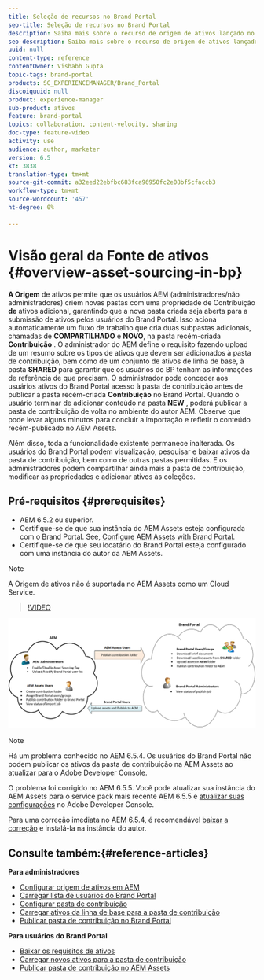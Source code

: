 ```yaml
---
title: Seleção de recursos no Brand Portal
seo-title: Seleção de recursos no Brand Portal
description: Saiba mais sobre o recurso de origem de ativos lançado no Portal de Marcas dos Ativos Adobe Experience Manager.
seo-description: Saiba mais sobre o recurso de origem de ativos lançado no Portal de Marcas dos Ativos Adobe Experience Manager.
uuid: null
content-type: reference
contentOwner: Vishabh Gupta
topic-tags: brand-portal
products: SG_EXPERIENCEMANAGER/Brand_Portal
discoiquuid: null
product: experience-manager
sub-product: ativos
feature: brand-portal
topics: collaboration, content-velocity, sharing
doc-type: feature-video
activity: use
audience: author, marketer
version: 6.5
kt: 3838
translation-type: tm+mt
source-git-commit: a32eed22ebfbc683fca96950fc2e08bf5cfaccb3
workflow-type: tm+mt
source-wordcount: '457'
ht-degree: 0%

---
```



# Visão geral da Fonte de ativos {#overview-asset-sourcing-in-bp}

**A Origem** de ativos permite que os usuários AEM (administradores/não administradores) criem novas pastas com uma propriedade de Contribuição **de** ativos adicional, garantindo que a nova pasta criada seja aberta para a submissão de ativos pelos usuários do Brand Portal. Isso aciona automaticamente um fluxo de trabalho que cria duas subpastas adicionais, chamadas de **COMPARTILHADO** e **NOVO**, na pasta recém-criada **Contribuição** . O administrador do AEM define o requisito fazendo upload de um resumo sobre os tipos de ativos que devem ser adicionados à pasta de contribuição, bem como de um conjunto de ativos de linha de base, à pasta **SHARED** para garantir que os usuários do BP tenham as informações de referência de que precisam. O administrador pode conceder aos usuários ativos do Brand Portal acesso à pasta de contribuição antes de publicar a pasta recém-criada **Contribuição** no Brand Portal. Quando o usuário terminar de adicionar conteúdo na pasta **NEW** , poderá publicar a pasta de contribuição de volta no ambiente do autor AEM. Observe que pode levar alguns minutos para concluir a importação e refletir o conteúdo recém-publicado no AEM Assets.

Além disso, toda a funcionalidade existente permanece inalterada. Os usuários do Brand Portal podem visualização, pesquisar e baixar ativos da pasta de contribuição, bem como de outras pastas permitidas. E os administradores podem compartilhar ainda mais a pasta de contribuição, modificar as propriedades e adicionar ativos às coleções.

## Pré-requisitos {#prerequisites}

* AEM 6.5.2 ou superior.
* Certifique-se de que sua instância do AEM Assets esteja configurada com o Brand Portal. See, [Configure AEM Assets with Brand Portal](../using/configure-aem-assets-with-brand-portal.md).
* Certifique-se de que seu locatário do Brand Portal esteja configurado com uma instância do autor da AEM Assets.

>[!NOTE]
>
>A Origem de ativos não é suportada no AEM Assets como um Cloud Service.


>[!VIDEO](https://video.tv.adobe.com/v/29365/?quality=12)

![Seleção de recursos do Portal de marcas](assets/asset-sourcing.png)


>[!NOTE]
>
>Há um problema conhecido no AEM 6.5.4. Os usuários do Brand Portal não podem publicar os ativos da pasta de contribuição na AEM Assets ao atualizar para o Adobe Developer Console.
>
>O problema foi corrigido no AEM 6.5.5. Você pode atualizar sua instância do AEM Assets para o service pack mais recente AEM 6.5.5 e [atualizar suas configurações](https://docs.adobe.com/content/help/en/experience-manager-65/assets/brandportal/configure-aem-assets-with-brand-portal.html#upgrade-integration-65) no Adobe Developer Console.
>
>Para uma correção imediata no AEM 6.5.4, é recomendável [baixar a correção](https://www.adobeaemcloud.com/content/marketplace/marketplaceProxy.html?packagePath=/content/companies/public/adobe/packages/cq650/hotfix/cq-6.5.0-hotfix-33041) e instalá-la na instância do autor.


## Consulte também:{#reference-articles}

**Para administradores**

* [Configurar origem de ativos em AEM](brand-portal-configure-asset-sourcing.md)
* [Carregar lista de usuários do Brand Portal](brand-portal-configure-asset-sourcing.md)
* [Configurar pasta de contribuição](brand-portal-contribution-folder.md)
* [Carregar ativos da linha de base para a pasta de contribuição](brand-portal-upload-baseline-assets.md)
* [Publicar pasta de contribuição no Brand Portal](brand-portal-publish-contribution-folder-to-brand-portal.md)

**Para usuários do Brand Portal**

* [Baixar os requisitos de ativos](brand-portal-download-asset-requirements.md)
* [Carregar novos ativos para a pasta de contribuição](brand-portal-upload-assets-to-contribution-folder.md)
* [Publicar pasta de contribuição no AEM Assets](brand-portal-publish-contribution-folder-to-aem-assets.md)

